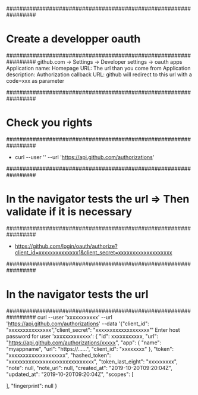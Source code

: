 #################################################################
# Create a developper oauth
#################################################################
github.com -> Settings ->  Developer settings -> oauth apps
Application name: 
Homepage URL: The url than you come from
Application description: 
Authorization callback URL: github will redirect to this url with a code=xxx as parameter 

#################################################################
# Check you rights
#################################################################
- curl --user '<username>'  --url 'https://api.github.com/authorizations'

#################################################################
# In the navigator tests the url => Then validate if it is necessary
#################################################################
- https://github.com/login/oauth/authorize?client_id=xxxxxxxxxxxxxx1&client_secret=xxxxxxxxxxxxxxxxxxx

#################################################################
# In the navigator tests the url 
#################################################################
curl --user 'xxxxxxxxxxx'  --url 'https://api.github.com/authorizations' --data '{"client_id": "xxxxxxxxxxxxxxx","client_secret": "xxxxxxxxxxxxxxxxxxx"'
Enter host password for user 'xxxxxxxxxxxxx':
{
  "id": xxxxxxxxxxx,
  "url": "https://api.github.com/authorizations/xxxxx",
  "app": {
    "name": "myappname",
    "url": "https://......",
    "client_id": "xxxxxxxx"
  },
  "token": "xxxxxxxxxxxxxxxxxxxx",
  "hashed_token": "xxxxxxxxxxxxxxxxxxxxxxxxxxxxxx",
  "token_last_eight": "xxxxxxxxx",
  "note": null,
  "note_url": null,
  "created_at": "2019-10-20T09:20:04Z",
  "updated_at": "2019-10-20T09:20:04Z",
  "scopes": [

  ],
  "fingerprint": null
}



